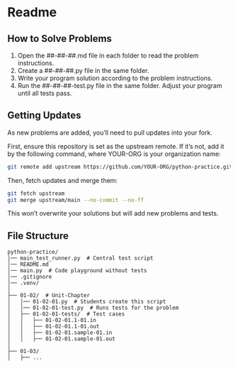 # Readme

## How to Solve Problems

1. Open the ##-##-##.md file in each folder to read the problem instructions.
2. Create a ##-##-##.py file in the same folder.
3. Write your program solution according to the problem instructions.
4. Run the ##-##-##-test.py file in the same folder. Adjust your program until all tests pass.

## Getting Updates

As new problems are added, you’ll need to pull updates into your fork.

First, ensure this repository is set as the upstream remote. If it’s not, add it by the following command, where YOUR-ORG is your organization name:

```sh
git remote add upstream https://github.com/YOUR-ORG/python-practice.git
```

Then, fetch updates and merge them:

```sh
git fetch upstream
git merge upstream/main --no-commit --no-ff
```

This won’t overwrite your solutions but will add new problems and tests.

## File Structure
```
python-practice/  
│── main_test_runner.py  # Central test script
│── README.md
│── main.py  # Code playground without tests
│── .gitignore  
│── .venv/
│  
├── 01-02/  # Unit-Chapter
│   │── 01-02-01.py  # Students create this script 
│   │── 01-02-01-test.py  # Runs tests for the problem
│   ├── 01-02-01-tests/  # Test cases  
│   │   ├── 01-02-01.1-01.in  
│   │   ├── 01-02-01.1-01.out  
│   │   ├── 01-02-01.sample-01.in  
│   │   ├── 01-02-01.sample-01.out  
│  
├── 01-03/  
│   ├── ...  
```